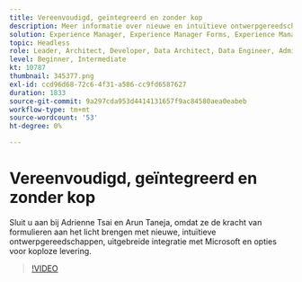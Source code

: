 ```yaml
---
title: Vereenvoudigd, geïntegreerd en zonder kop
description: Meer informatie over nieuwe en intuïtieve ontwerpgereedschappen in AEM Forms, uitgebreide integratie met Microsoft en opties voor levering zonder kop.
solution: Experience Manager, Experience Manager Forms, Experience Manager as a Cloud Service
topic: Headless
role: Leader, Architect, Developer, Data Architect, Data Engineer, Admin, User
level: Beginner, Intermediate
kt: 10787
thumbnail: 345377.png
exl-id: ccd96d68-72c6-4f31-a586-cc9fd6587627
duration: 1833
source-git-commit: 9a297cda953d4414131657f9ac84580aea0eabeb
workflow-type: tm+mt
source-wordcount: '53'
ht-degree: 0%

---
```


# Vereenvoudigd, geïntegreerd en zonder kop

Sluit u aan bij Adrienne Tsai en Arun Taneja, omdat ze de kracht van formulieren aan het licht brengen met nieuwe, intuïtieve ontwerpgereedschappen, uitgebreide integratie met Microsoft en opties voor koploze levering.

>[!VIDEO](https://video.tv.adobe.com/v/345377/?quality=12&learn=on)
